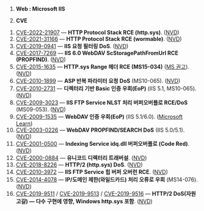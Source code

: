 1. **Web : Microsoft IIS**

2. **CVE**

1) [CVE-2022-21907](https://nvd.nist.gov/vuln/detail/CVE-2022-21907) — **HTTP Protocol Stack RCE (http.sys)**. ([NVD][1])
2) [CVE-2021-31166](https://nvd.nist.gov/vuln/detail/CVE-2021-31166) — **HTTP Protocol Stack RCE (wormable)**. ([NVD][2])
3) [CVE-2019-0941](https://nvd.nist.gov/vuln/detail/CVE-2019-0941) — **IIS 요청 필터링 DoS**. ([NVD][3])
4) [CVE-2017-7269](https://nvd.nist.gov/vuln/detail/CVE-2017-7269) — **IIS 6.0 WebDAV ScStoragePathFromUrl RCE (PROPFIND)**. ([NVD][4])
5) [CVE-2015-1635](https://nvd.nist.gov/vuln/detail/CVE-2015-1635) — **HTTP.sys Range 헤더 RCE (MS15-034)** ([MS 권고](https://learn.microsoft.com/en-us/security-updates/securitybulletins/2015/ms15-034)). ([NVD][5])
6) [CVE-2010-1899](https://nvd.nist.gov/vuln/detail/CVE-2010-1899) — **ASP 반복 파라미터 요청 DoS** (MS10-065). ([NVD][6])
7) [CVE-2010-2731](https://nvd.nist.gov/vuln/detail/CVE-2010-2731) — **디렉터리 기반 Basic 인증 우회(EoP)** (IIS 5.1, MS10-065). ([NVD][7])
8) [CVE-2009-3023](https://nvd.nist.gov/vuln/detail/CVE-2009-3023) — **IIS FTP Service NLST 처리 버퍼오버플로 RCE/DoS** (MS09-053). ([NVD][8])
9) [CVE-2009-1535](https://learn.microsoft.com/en-us/security-updates/securitybulletins/2009/ms09-020) — **WebDAV 인증 우회(EoP)** (IIS 5.1/6.0). ([Microsoft Learn][9])
10) [CVE-2003-0226](https://nvd.nist.gov/vuln/detail/CVE-2003-0226) — **WebDAV PROPFIND/SEARCH DoS** (IIS 5.0/5.1). ([NVD][10])
11) [CVE-2001-0500](https://nvd.nist.gov/vuln/detail/CVE-2001-0500) — **Indexing Service idq.dll 버퍼오버플로 (Code Red)**. ([NVD][11])
12) [CVE-2000-0884](https://nvd.nist.gov/vuln/detail/CVE-2000-0884) — **유니코드 디렉터리 트래버설**. ([NVD][12])
13) [CVE-2018-8226](https://nvd.nist.gov/vuln/detail/CVE-2018-8226) — **HTTP/2 (http.sys) DoS**. ([NVD][13])
14) [CVE-2010-3972](https://nvd.nist.gov/vuln/detail/CVE-2010-3972) — **IIS FTP Service 힙 버퍼 오버런 RCE**. ([NVD][14])
15) [CVE-2014-4078](https://nvd.nist.gov/vuln/detail/CVE-2014-4078) — **IP/도메인 제한(와일드카드) 처리 오류로 우회** (MS14-076). ([NVD][15])
16) [CVE-2019-9511](https://nvd.nist.gov/vuln/detail/CVE-2019-9511) / [CVE-2019-9513](https://nvd.nist.gov/vuln/detail/CVE-2019-9513) / [CVE-2019-9516](https://nvd.nist.gov/vuln/detail/CVE-2019-9516) — **HTTP/2 DoS(자원 고갈) — 다수 구현에 영향, Windows http.sys 포함**. ([NVD][16])


[1]: https://nvd.nist.gov/vuln/detail/CVE-2022-21907?utm_source=chatgpt.com "CVE-2022-21907 Detail - NVD"
[2]: https://nvd.nist.gov/vuln/detail/cve-2021-31166?utm_source=chatgpt.com "CVE-2021-31166 Detail - NVD"
[3]: https://nvd.nist.gov/vuln/detail/CVE-2019-0941?utm_source=chatgpt.com "CVE-2019-0941 Detail - NVD"
[4]: https://nvd.nist.gov/vuln/detail/cve-2017-7269?utm_source=chatgpt.com "CVE-2017-7269 Detail - NVD"
[5]: https://nvd.nist.gov/vuln/detail/cve-2015-1635?utm_source=chatgpt.com "CVE-2015-1635 Detail - NVD"
[6]: https://nvd.nist.gov/vuln/detail/CVE-2010-1899?utm_source=chatgpt.com "CVE-2010-1899 Detail - NVD"
[7]: https://nvd.nist.gov/vuln/detail/CVE-2010-2731?utm_source=chatgpt.com "CVE-2010-2731 - NVD"
[8]: https://nvd.nist.gov/vuln/detail/CVE-2009-3023?utm_source=chatgpt.com "CVE-2009-3023 Detail - NVD"
[9]: https://learn.microsoft.com/en-us/security-updates/securitybulletins/2009/ms09-020?utm_source=chatgpt.com "Microsoft Security Bulletin MS09-020 - Important"
[10]: https://nvd.nist.gov/vuln/detail/CVE-2003-0226?utm_source=chatgpt.com "CVE-2003-0226 - NVD"
[11]: https://nvd.nist.gov/vuln/detail/cve-2001-0500?utm_source=chatgpt.com "CVE-2001-0500 Detail - NVD"
[12]: https://nvd.nist.gov/vuln/detail/cve-2000-0884?utm_source=chatgpt.com "cve-2000-0884 - NVD"
[13]: https://nvd.nist.gov/vuln/detail/cve-2018-8226?utm_source=chatgpt.com "CVE-2018-8226 Detail - NVD"
[14]: https://nvd.nist.gov/vuln/detail/cve-2010-3972?utm_source=chatgpt.com "CVE-2010-3972 Detail - NVD"
[15]: https://nvd.nist.gov/vuln/detail/CVE-2014-4078?utm_source=chatgpt.com "CVE-2014-4078 Detail - NVD"
[16]: https://nvd.nist.gov/vuln/detail/CVE-2019-9511?utm_source=chatgpt.com "CVE-2019-9511 Detail - NVD"

